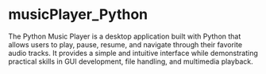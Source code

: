 # musicPlayer_Python
The Python Music Player is a desktop application built with Python that allows users to play, pause, resume, and navigate through their favorite audio tracks. It provides a simple and intuitive interface while demonstrating practical skills in GUI development, file handling, and multimedia playback.
